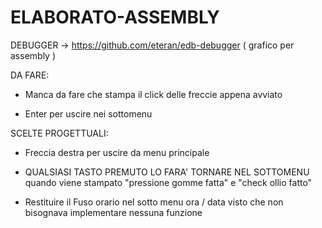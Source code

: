 # ELABORATO-ASSEMBLY

DEBUGGER -> https://github.com/eteran/edb-debugger ( grafico per assembly )

DA FARE:

- Manca da fare che stampa il click delle freccie appena avviato

- Enter per uscire nei sottomenu



SCELTE PROGETTUALI:

- Freccia destra per uscire da menu principale

- QUALSIASI TASTO PREMUTO LO FARA' TORNARE NEL SOTTOMENU quando viene stampato "pressione gomme fatta" e "check ollio fatto"

- Restituire il Fuso orario nel sotto 
  menu ora / data visto che non bisognava implementare nessuna funzione